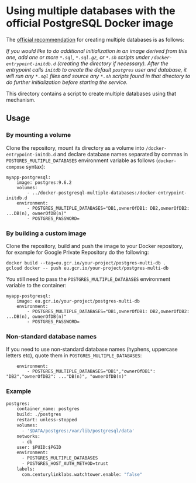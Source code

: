 # Using multiple databases with the official PostgreSQL Docker image

The [official recommendation](https://hub.docker.com/_/postgres/) for creating
multiple databases is as follows:

*If you would like to do additional initialization in an image derived from
this one, add one or more `*.sql`, `*.sql.gz`, or `*.sh` scripts under
`/docker-entrypoint-initdb.d` (creating the directory if necessary). After the
entrypoint calls `initdb` to create the default `postgres` user and database,
it will run any `*.sql` files and source any `*.sh` scripts found in that
directory to do further initialization before starting the service.*

This directory contains a script to create multiple databases using that
mechanism.

## Usage

### By mounting a volume

Clone the repository, mount its directory as a volume into
`/docker-entrypoint-initdb.d` and declare database names separated by commas in
`POSTGRES_MULTIPLE_DATABASES` environment variable as follows
(`docker-compose` syntax):

    myapp-postgresql:
        image: postgres:9.6.2
        volumes:
            - ../docker-postgresql-multiple-databases:/docker-entrypoint-initdb.d
        environment:
            - POSTGRES_MULTIPLE_DATABASES="DB1,ownerOfDB1: DB2,ownerOfDB2: ...DB(n), ownerOfDB(n)"
            - POSTGRES_PASSWORD=

### By building a custom image

Clone the repository, build and push the image to your Docker repository,
for example for Google Private Repository do the following:

    docker build --tag=eu.gcr.io/your-project/postgres-multi-db .
    gcloud docker -- push eu.gcr.io/your-project/postgres-multi-db

You still need to pass the `POSTGRES_MULTIPLE_DATABASES` environment variable
to the container:

    myapp-postgresql:
        image: eu.gcr.io/your-project/postgres-multi-db
        environment:
            - POSTGRES_MULTIPLE_DATABASES="DB1,ownerOfDB1: DB2,ownerOfDB2: ...DB(n), ownerOfDB(n)"
            - POSTGRES_PASSWORD=

### Non-standard database names

If you need to use non-standard database names (hyphens, uppercase letters etc), quote them in `POSTGRES_MULTIPLE_DATABASES`:

        environment:
            - POSTGRES_MULTIPLE_DATABASES="DB1","ownerOfDB1": "DB2","ownerOfDB2": ..."DB(n)", "ownerOfDB(n)"

### Example
```dockerfile
postgres:
    container_name: postgres
    build: ./postgres
    restart: unless-stopped
    volumes:
      - '$DATA/postgres:/var/lib/postgresql/data'
    networks:
      - db
    user: $PUID:$PGID
    environment:
      - POSTGRES_MULTIPLE_DATABASES
      - POSTGRES_HOST_AUTH_METHOD=trust
    labels:
      com.centurylinklabs.watchtower.enable: "false"
```
